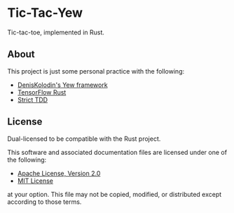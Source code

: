 # Tic-Tac-Yew
Tic-tac-toe, implemented in Rust.

## About
This project is just some personal practice with the following:
- [DenisKolodin's Yew framework](https://github.com/DenisKolodin/yew)
- [TensorFlow Rust](https://github.com/tensorflow/rust)
- [Strict TDD](https://www.codecademy.com/articles/tdd-red-green-refactor)

## License
Dual-licensed to be compatible with the Rust project.

This software and associated documentation files are licensed under one of the
following:

- [Apache License, Version 2.0](https://www.apache.org/licenses/LICENSE-2.0)
- [MIT License](https://opensource.org/licenses/MIT)

at your option. This file may not be copied, modified, or distributed except
according to those terms.
